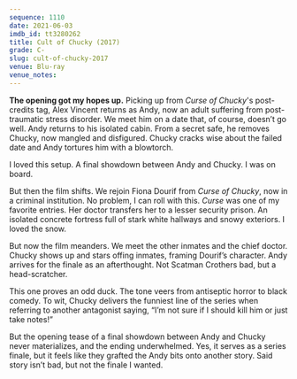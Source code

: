 ```yaml
---
sequence: 1110
date: 2021-06-03
imdb_id: tt3280262
title: Cult of Chucky (2017)
grade: C-
slug: cult-of-chucky-2017
venue: Blu-ray
venue_notes:
---
```


**The opening got my hopes up.** Picking up from <span data-imdb-id="tt2230358">_Curse of Chucky_</span>'s post-credits tag, Alex Vincent returns as Andy, now an adult suffering from post-traumatic stress disorder. We meet him on a date that, of course, doesn’t go well. Andy returns to his isolated cabin. From a secret safe, he removes Chucky, now mangled and disfigured. Chucky cracks wise about the failed date and Andy tortures him with a blowtorch.

<!-- end -->

I loved this setup. A final showdown between Andy and Chucky. I was on board.

But then the film shifts. We rejoin Fiona Dourif from _Curse of Chucky_, now in a criminal institution. No problem, I can roll with this. _Curse_ was one of my favorite entries. Her doctor transfers her to a lesser security prison. An isolated concrete fortress full of stark white hallways and snowy exteriors. I loved the snow.

But now the film meanders. We meet the other inmates and the chief doctor. Chucky shows up and stars offing inmates, framing Dourif’s character. Andy arrives for the finale as an afterthought. Not Scatman Crothers bad, but a head-scratcher.

This one proves an odd duck. The tone veers from antiseptic horror to black comedy. To wit, Chucky delivers the funniest line of the series when referring to another antagonist saying, “I’m not sure if I should kill him or just take notes!”

But the opening tease of a final showdown between Andy and Chucky never materializes, and the ending underwhelmed. Yes, it serves as a series finale, but it feels like they grafted the Andy bits onto another story. Said story isn’t bad, but not the finale I wanted.
